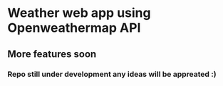 # Weather web app using Openweathermap API

## More features soon

### Repo still under development any ideas will be appreated :)
